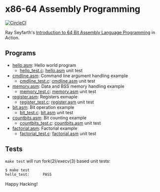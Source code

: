 # x86-64 Assembly Programming

[![CircleCI]](https://circleci.com/gh/keinohguchi/workflows/x86)

Ray Seyfarth's [Introduction to 64 Bit Assembly Language Programming]
in Action.

[CircleCI]: https://circleci.com/gh/keinohguchi/workflows/x86
[Introduction to 64 Bit Assembly Language Programming]: http://rayseyfarth.com/asm/

## Programs

- [hello.asm]: Hello world program
  - [hello_test.c]: [hello.asm] unit test
- [cmdline.asm]: Command line argument handling example
  - [cmdline_test.c]: [cmdline.asm] unit test
- [memory.asm]: Data and BSS memory handling example
  - [memory_test.c]: [memory.asm] unit test
- [register.asm]: Registers exmaple
  - [register_test.c]: [register.asm] unit test
- [bit.asm]: Bit operation example
  - [bit_test.c]: [bit.asm] unit test
- [countbits.asm]: Bit counting example
  - [countbits_test.c]: [countbits.asm] unit test
- [factorial.asm]: Factorial example
  - [factorial_test.c]: [factorial.asm] unit test

[hello.asm]: hello.asm
[hello_test.c]: hello_test.c
[cmdline.asm]: cmdline.asm
[cmdline_test.c]: cmdline_test.c
[memory.asm]: mem.asm
[memory_test.c]: mem_test.c
[register.asm]: register.asm
[register_test.c]: register_test.c
[bit.asm]: bit.asm
[bit_test.c]: bit_test.c
[countbits.asm]: countbits.asm
[countbits_test.c]: countbits_test.c
[factorial.asm]: factorial.asm
[factorial_test.c]: factorial_test.c

## Tests

`make test` will run fork(2)/execv(3) based unit tests:

```sh
$ make test
hello_test:      PASS
```

Happy Hacking!
